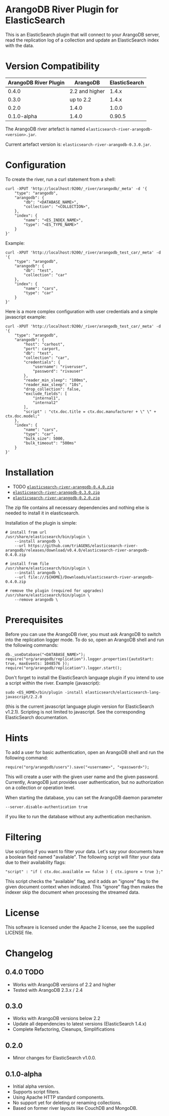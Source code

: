 # ArangoDB River Plugin for ElasticSearch

This is an ElasticSearch plugin that will connect to your ArangoDB server, read the replication log of a collection and update an ElasticSearch index with the data.

# Version Compatibility

| ArangoDB River Plugin | ArangoDB       | ElasticSearch |
|-----------------------|----------------|---------------|
| 0.4.0                 | 2.2 and higher | 1.4.x         |
| 0.3.0                 | up to 2.2      | 1.4.x         |
| 0.2.0                 | 1.4.0          | 1.0.0         |
| 0.1.0-alpha           | 1.4.0          | 0.90.5        |

The ArangoDB river artefact is named `elasticsearch-river-arangodb-<version>.jar`.

Current artefact version is: `elasticsearch-river-arangodb-0.3.0.jar`.

# Configuration

To create the river, run a curl statement from a shell:

```
curl -XPUT 'http://localhost:9200/_river/arangodb/_meta' -d '{
    "type": "arangodb",
    "arangodb": {
        "db": "<DATABASE_NAME>",
        "collection": "<COLLECTION>",
    },
    "index": {
        "name": "<ES_INDEX_NAME>",
        "type": "<ES_TYPE_NAME>"
    }
}'
```

Example:

```
curl -XPUT 'http://localhost:9200/_river/arangodb_test_car/_meta' -d '{
    "type": "arangodb",
    "arangodb": {
        "db": "test",
        "collection": "car"
    },
    "index": {
        "name": "cars",
        "type": "car"
    }
}'
```

Here is a more complex configuration with user credentials and a simple javascript example:

```
curl -XPUT 'http://localhost:9200/_river/arangodb_test_car/_meta' -d '{
    "type": "arangodb",
    "arangodb": {
        "host": "carhost",
        "port": carport,
        "db": "test",
        "collection": "car",
        "credentials": {
            "username": "riveruser",
            "password": "rivauser"
        },
        "reader_min_sleep": "100ms",
        "reader_max_sleep": "10s",
        "drop_collection": false,
        "exclude_fields": [
            "internal1",
            "internal2"
        ],
        "script" : "ctx.doc.title = ctx.doc.manufacturer + \" \" + ctx.doc.model;"
    },
    "index": {
        "name": "cars",
        "type": "car",
        "bulk_size": 5000,
        "bulk_timeout": "500ms"
    }
}'
```

# Installation

* TODO [`elasticsearch-river-arangodb-0.4.0.zip`](https://github.com/triAGENS/elasticsearch-river-arangodb/releases/download/v0.4.0/elasticsearch-river-arangodb-0.4.0.zip)
* [`elasticsearch-river-arangodb-0.3.0.zip`](https://github.com/triAGENS/elasticsearch-river-arangodb/releases/download/v0.3.0/elasticsearch-river-arangodb-0.3.0.zip)
* [`elasticsearch-river-arangodb-0.2.0.zip`](https://github.com/triAGENS/elasticsearch-river-arangodb/releases/download/v0.2.0/elasticsearch-river-arangodb-0.2.0.zip)

The zip file contains all necessary dependencies and nothing else is needed to install it in elasticsearch.

Installation of the plugin is simple:

```
# install from url
/usr/share/elasticsearch/bin/plugin \
    --install arangodb \
    --url https://github.com/triAGENS/elasticsearch-river-arangodb/releases/download/v0.4.0/elasticsearch-river-arangodb-0.4.0.zip

# install from file
/usr/share/elasticsearch/bin/plugin \
    --install arangodb \
    --url file:///${HOME}/Downloads/elasticsearch-river-arangodb-0.4.0.zip

# remove the plugin (required for upgrades)
/usr/share/elasticsearch/bin/plugin \
    --remove arangodb \
```

# Prerequisites

Before you can use the ArangoDB river, you must ask ArangoDB to switch into the replication logger mode.
To do so, open an ArangoDB shell and run the following commands:

```
db._useDatabase("<DATABASE_NAME>");
require("org/arangodb/replication").logger.properties({autoStart: true, maxEvents: 1048576 });
require("org/arangodb/replication").logger.start();
```

Don't forget to install the ElasticSearch language plugin if you intend to use a script within the river.
Example (javascript):

```
sudo <ES_HOME>/bin/plugin -install elasticsearch/elasticsearch-lang-javascript/2.2.0
```

(this is the current javascript language plugin version for ElasticSearch v1.2.1).
Scripting is not limited to javascript. See the corresponding ElasticSearch documentation.

# Hints

To add a user for basic authentication, open an ArangoDB shell and run the following command:

```
require("org/arangodb/users").save("<username>", "<password>");
```

This will create a user with the given user name and the given password.
Currently, ArangoDB just provides user authentication, but no authorization on a collection or operation level.

When starting the database, you can set the ArangoDB daemon parameter

```
--server.disable-authentication true
```

if you like to run the database without any authentication mechanism.

# Filtering

Use scripting if you want to filter your data. Let's say your documents have a boolean field named "available".
The following script will filter your data due to their availability flags:

```
"script" : "if ( ctx.doc.available == false ) { ctx.ignore = true };"
```

This script checks the "available" flag, and it adds an "ignore" flag to the given document context when indicated.
This "ignore" flag then makes the indexer skip the document when processing the streamed data.

# License

This software is licensed under the Apache 2 license, see the supplied LICENSE file.

# Changelog

## 0.4.0 TODO
- Works with ArangoDB versions of 2.2 and higher
- Tested with ArangoDB 2.3.x / 2.4

## 0.3.0
- Works with ArangoDB versions below 2.2
- Update all dependencies to latest versions (ElasticSearch 1.4.x)
- Complete Refactoring, Cleanups, Simplifications

## 0.2.0
- Minor changes for ElasticSearch v1.0.0.

## 0.1.0-alpha
- Initial alpha version.
- Supports script filters.
- Using Apache HTTP standard components.
- No support yet for deleting or renaming collections.
- Based on former river layouts like CouchDB and MongoDB.
